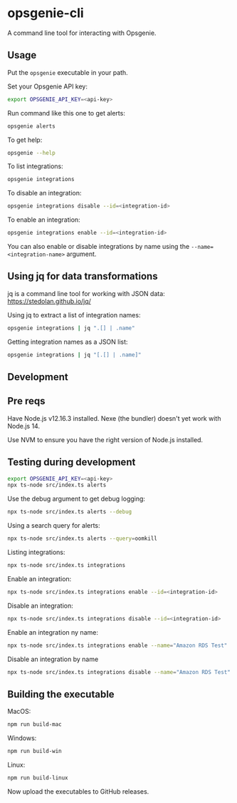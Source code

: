 # opsgenie-cli

A command line tool for interacting with Opsgenie.

## Usage

Put the `opsgenie` executable in your path.

Set your Opsgenie API key:

```bash
export OPSGENIE_API_KEY=<api-key>
```

Run command like this one to get alerts:

```bash
opsgenie alerts
```

To get help:

```bash
opsgenie --help
```

To list integrations:

```bash
opsgenie integrations
```

To disable an integration:

```bash
opsgenie integrations disable --id=<integration-id>
```

To enable an integration:

```bash
opsgenie integrations enable --id=<integration-id>
```

You can also enable or disable integrations by name using the `--name=<integration-name>` argument.

## Using jq for data transformations

jq is a command line tool for working with JSON data: https://stedolan.github.io/jq/

Using jq to extract a list of integration names:

```bash
opsgenie integrations | jq ".[] | .name"
```

Getting integration names as a JSON list:

```bash
opsgenie integrations | jq "[.[] | .name]"
```



## Development

## Pre reqs

Have Node.js v12.16.3 installed. Nexe (the bundler) doesn't yet work with Node.js 14.

Use NVM to ensure you have the right version of Node.js installed.

## Testing during development

```bash
export OPSGENIE_API_KEY=<api-key>
npx ts-node src/index.ts alerts
```

Use the debug argument to get debug logging:

```bash
npx ts-node src/index.ts alerts --debug
```

Using a search query for alerts:

```bash
npx ts-node src/index.ts alerts --query=oomkill
```

Listing integrations:

```bash
npx ts-node src/index.ts integrations
```

Enable an integration:

```bash
npx ts-node src/index.ts integrations enable --id=<integration-id>
```

Disable an integration:

```bash
npx ts-node src/index.ts integrations disable --id=<integration-id>
```

Enable an integration ny name:

```bash
npx ts-node src/index.ts integrations enable --name="Amazon RDS Test"
```

Disable an integration by name

```bash
npx ts-node src/index.ts integrations disable --name="Amazon RDS Test"
```


## Building the executable

MacOS: 

```bash
npm run build-mac
```

Windows:

```bash
npm run build-win
```

Linux:

```bash
npm run build-linux
```

Now upload the executables to GitHub releases.

